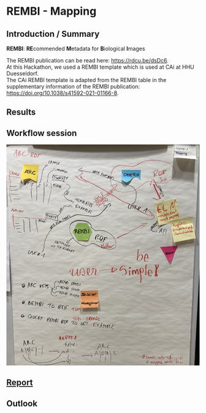 # REMBI - Mapping

## Introduction / Summary

**REMBI**: **RE**commended **M**etadata for **B**iological **I**mages

The REMBI publication can be read here: https://rdcu.be/dsDc6.  
At this Hackathon, we used a REMBI template which is used at CAi at HHU Duesseldorf.  
The CAi REMBI template is adapted from the REMBI table in the supplementary information of the REMBI publication: https://doi.org/10.1038/s41592-021-01166-8.


## Results

## Workflow session
![REMBI_image](./images/REMBI_Mapping.jpeg)

## [Report](./Report/)


## Outlook